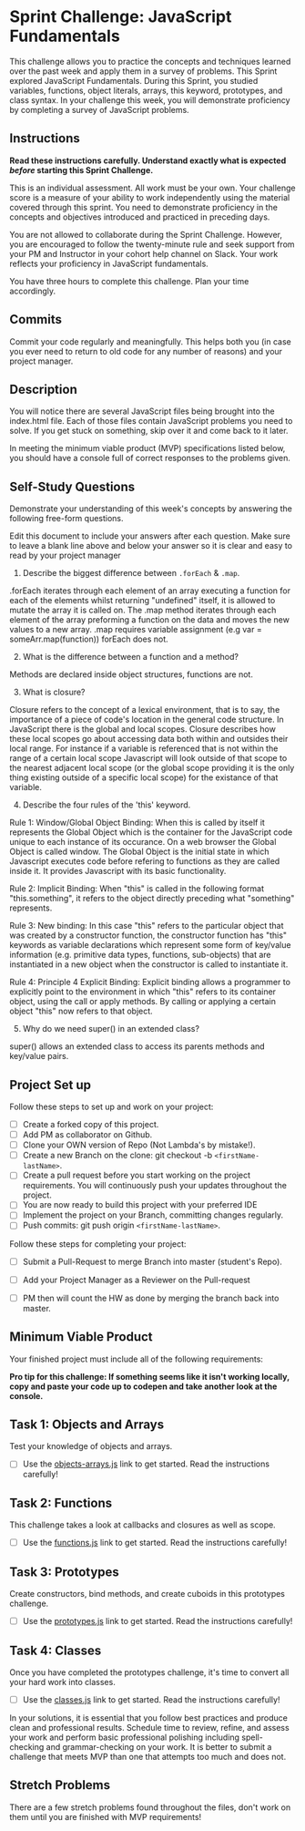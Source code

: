 # Sprint Challenge: JavaScript Fundamentals

This challenge allows you to practice the concepts and techniques learned over the past week and apply them in a survey of problems. This Sprint explored JavaScript Fundamentals. During this Sprint, you studied variables, functions, object literals, arrays, this keyword, prototypes, and class syntax. In your challenge this week, you will demonstrate proficiency by completing a survey of JavaScript problems.

## Instructions

**Read these instructions carefully. Understand exactly what is expected _before_ starting this Sprint Challenge.**

This is an individual assessment. All work must be your own. Your challenge score is a measure of your ability to work independently using the material covered through this sprint. You need to demonstrate proficiency in the concepts and objectives introduced and practiced in preceding days.

You are not allowed to collaborate during the Sprint Challenge. However, you are encouraged to follow the twenty-minute rule and seek support from your PM and Instructor in your cohort help channel on Slack. Your work reflects your proficiency in JavaScript fundamentals.

You have three hours to complete this challenge. Plan your time accordingly.

## Commits

Commit your code regularly and meaningfully. This helps both you (in case you ever need to return to old code for any number of reasons) and your project manager.

## Description

You will notice there are several JavaScript files being brought into the index.html file.  Each of those files contain JavaScript problems you need to solve.  If you get stuck on something, skip over it and come back to it later.

In meeting the minimum viable product (MVP) specifications listed below, you should have a console full of correct responses to the problems given.

## Self-Study Questions

Demonstrate your understanding of this week's concepts by answering the following free-form questions.

Edit this document to include your answers after each question. Make sure to leave a blank line above and below your answer so it is clear and easy to read by your project manager

1. Describe the biggest difference between `.forEach` & `.map`.

.forEach iterates through each element of an array executing a function for each of the elements whilst returning "undefined" itself, it is allowed to mutate the array it is 
called on. The .map method iterates through each element of the array preforming a function on the data and moves the new values to a new array. .map requires variable assignment (e.g var = someArr.map(function)) forEach does not.

2. What is the difference between a function and a method?

Methods are declared inside object structures, functions are not. 

3. What is closure?

Closure refers to the concept of a lexical environment, that is to say, the importance of a piece of code's location in the general code structure. In JavaScript there is the
global and local scopes. Closure describes how these local scopes go about accessing data both within and outsides their local range. For instance if a variable is referenced 
that is not within the range of a certain local scope Javascript will look outside of that scope to the nearest adjacent local scope (or the global scope providing it is the
only thing existing outside of a specific local scope) for the existance of that variable.  

4. Describe the four rules of the 'this' keyword.

Rule 1: Window/Global Object Binding: When this is called by itself it represents the Global Object which is the container for the 
JavaScript code unique to each instance of its occurance. On a web browser the Global Object is called window. The Global Object is the initial state in which Javascript 
executes code before refering to functions as they are called inside it. It provides Javascript with its basic functionality.

Rule 2: Implicit Binding: When "this" is called in the following format "this.something", it refers to the object directly preceding what "something" represents. 

Rule 3: New binding: In this case "this" refers to the particular object that was created by a constructor function, the constructor function has "this" keywords as 
variable declarations which represent some form of key/value information (e.g. primitive data types, functions, sub-objects) that are instantiated in a new object when the constructor is called to instantiate it.

Rule 4: Principle 4 Explicit Binding: Explicit binding allows a programmer to explicitly point to the environment in which "this" refers to its container object, using the call or apply methods. By calling or applying a certain object "this" now refers to that object.  

5. Why do we need super() in an extended class?

super() allows an extended class to access its parents methods and key/value pairs. 

## Project Set up

Follow these steps to set up and work on your project:

- [ ] Create a forked copy of this project.
- [ ] Add PM as collaborator on Github.
- [ ] Clone your OWN version of Repo (Not Lambda's by mistake!).
- [ ] Create a new Branch on the clone: git checkout -b `<firstName-lastName>`.
- [ ] Create a pull request before you start working on the project requirements.  You will continuously push your updates throughout the project.
- [ ] You are now ready to build this project with your preferred IDE
- [ ] Implement the project on your Branch, committing changes regularly.
- [ ] Push commits: git push origin `<firstName-lastName>`.

Follow these steps for completing your project:

- [ ] Submit a Pull-Request to merge <firstName-lastName> Branch into master (student's  Repo).
- [ ] Add your Project Manager as a Reviewer on the Pull-request
- [ ] PM then will count the HW as done by  merging the branch back into master.


## Minimum Viable Product

Your finished project must include all of the following requirements:

**Pro tip for this challenge: If something seems like it isn't working locally, copy and paste your code up to codepen and take another look at the console.**

## Task 1: Objects and Arrays
Test your knowledge of objects and arrays. 
* [ ] Use the [objects-arrays.js](challenges/objects-arrays.js) link to get started.  Read the instructions carefully!

## Task 2: Functions
This challenge takes a look at callbacks and closures as well as scope. 
* [ ] Use the [functions.js](challenges/functions.js) link to get started. Read the instructions carefully!

## Task 3: Prototypes
Create constructors, bind methods, and create cuboids in this prototypes challenge.
* [ ] Use the [prototypes.js](challenges/prototypes.js) link to get started. Read the instructions carefully!

## Task 4: Classes
Once you have completed the prototypes challenge, it's time to convert all your hard work into classes.
* [ ] Use the [classes.js](challenges/classes.js) link to get started. Read the instructions carefully!

In your solutions, it is essential that you follow best practices and produce clean and professional results. Schedule time to review, refine, and assess your work and perform basic professional polishing including spell-checking and grammar-checking on your work. It is better to submit a challenge that meets MVP than one that attempts too much and does not.

## Stretch Problems

There are a few stretch problems found throughout the files, don't work on them until you are finished with MVP requirements!
